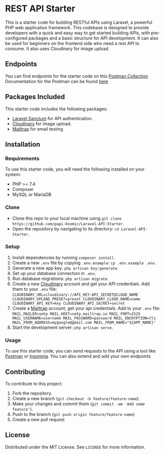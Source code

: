 # REST API Starter

This is a starter code for building RESTful APIs using Laravel, a powerful PHP web application framework. This codebase is designed to provide developers with a quick and easy way to get started building APIs, with pre-configured packages and a basic structure for API development. It can also be used for beginners on the frontend side who need a rest API to consume. It also uses Cloudinary for image upload.

## Endpoints

You can find endpoints for the starter code on this [Postman Collection](https://www.postman.com/material-candidate-69164888/workspace/public-workspace/collection/20113829-b8d145ae-c139-414d-aabf-c78a986fce5d?action=share&creator=20113829)
Documentation for the Postman can be found [here](https://documenter.getpostman.com/view/20113829/2s93CNLsM2)

## Packages Included

This starter code includes the following packages:

- [Laravel Sanctum](https://laravel.com/docs/8.x/sanctum) for API authentication.
- [Cloudinary](https://cloudinary.com/) for image upload.
- [Mailtrap](https://mailtrap.io/) for email testing

## Installation

### Requirements

To use this starter code, you will need the following installed on your system:

- PHP >= 7.4
- Composer
- MySQL or MariaDB

### Clone

- Clone this repo to your local machine using `git clone https://github.com/papi-knomic/Laravel-API-Starter`.
- Open the repository by navigating to its directory: `cd Laravel-API-Starter`.

### Setup

1. Install dependencies by running `composer install`.
2. Create a new `.env` file by copying `.env.example`: `cp .env.example .env`.
3. Generate a new app key: `php artisan key:generate`.
4. Set up your database connection in `.env`.
5. Run database migrations: `php artisan migrate`.
6. Create a new [Cloudinary](https://cloudinary.com/) account and get your API credentials. Add them to your `.env` file:
   `CLOUDINARY_URL=cloudinary://API_KEY:API_SECRET@CLOUD_NAME
   CLOUDINARY_UPLOAD_PRESET=preset
   CLOUDINARY_CLOUD_NAME=name
   CLOUDINARY_API_KEY=key
   CLOUDINARY_API_SECRET=secret`
7. Create a [Mailtrap](https://mailtrap.io/) account, get your api credentials. Add to your `.env` file:
`MAIL_MAILER=smtp
   MAIL_HOST=smtp.mailtrap.io
   MAIL_PORT=2525
   MAIL_USERNAME=username
   MAIL_PASSWORD=password
   MAIL_ENCRYPTION=tls
   MAIL_FROM_ADDRESS=mygoogle@gmail.com
   MAIL_FROM_NAME="${APP_NAME}"`
8. Start the development server: `php artisan serve`.

### Usage

To use this starter code, you can send requests to the API using a tool like [Postman](https://www.postman.com/) or [Insomnia](https://insomnia.rest/).
You can also extend and add your own endpoints

## Contributing

To contribute to this project:

1. Fork the repository.
2. Create a new branch (`git checkout -b feature/feature-name`).
3. Make your changes and commit them (`git commit -am 'Add some feature'`).
4. Push to the branch (`git push origin feature/feature-name`)
5. Create a new pull request

## License

Distributed under the MIT License. See `LICENSE` for more information.
